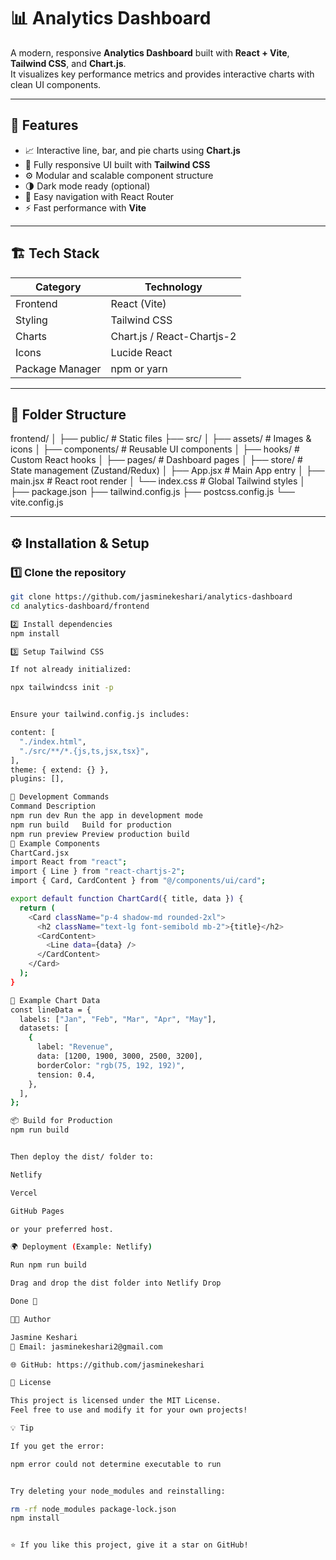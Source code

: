 # 📊 Analytics Dashboard

A modern, responsive **Analytics Dashboard** built with **React + Vite**, **Tailwind CSS**, and **Chart.js**.  
It visualizes key performance metrics and provides interactive charts with clean UI components.

---

## 🚀 Features

- 📈 Interactive line, bar, and pie charts using **Chart.js**
- 🎨 Fully responsive UI built with **Tailwind CSS**
- ⚙️ Modular and scalable component structure
- 🌗 Dark mode ready (optional)
- 🧭 Easy navigation with React Router
- ⚡ Fast performance with **Vite**

---

## 🏗️ Tech Stack

| Category | Technology |
|-----------|-------------|
| Frontend | React (Vite) |
| Styling | Tailwind CSS |
| Charts | Chart.js / React-Chartjs-2 |
| Icons | Lucide React |
| Package Manager | npm or yarn |

---

## 📂 Folder Structure

frontend/
│
├── public/ # Static files
├── src/
│ ├── assets/ # Images & icons
│ ├── components/ # Reusable UI components
│ ├── hooks/ # Custom React hooks
│ ├── pages/ # Dashboard pages
│ ├── store/ # State management (Zustand/Redux)
│ ├── App.jsx # Main App entry
│ ├── main.jsx # React root render
│ └── index.css # Global Tailwind styles
│
├── package.json
├── tailwind.config.js
├── postcss.config.js
└── vite.config.js


---

## ⚙️ Installation & Setup

### 1️⃣ Clone the repository
```bash
git clone https://github.com/jasminekeshari/analytics-dashboard
cd analytics-dashboard/frontend

2️⃣ Install dependencies
npm install

3️⃣ Setup Tailwind CSS

If not already initialized:

npx tailwindcss init -p


Ensure your tailwind.config.js includes:

content: [
  "./index.html",
  "./src/**/*.{js,ts,jsx,tsx}",
],
theme: { extend: {} },
plugins: [],

🧩 Development Commands
Command	Description
npm run dev	Run the app in development mode
npm run build	Build for production
npm run preview	Preview production build
🧠 Example Components
ChartCard.jsx
import React from "react";
import { Line } from "react-chartjs-2";
import { Card, CardContent } from "@/components/ui/card";

export default function ChartCard({ title, data }) {
  return (
    <Card className="p-4 shadow-md rounded-2xl">
      <h2 className="text-lg font-semibold mb-2">{title}</h2>
      <CardContent>
        <Line data={data} />
      </CardContent>
    </Card>
  );
}

🧾 Example Chart Data
const lineData = {
  labels: ["Jan", "Feb", "Mar", "Apr", "May"],
  datasets: [
    {
      label: "Revenue",
      data: [1200, 1900, 3000, 2500, 3200],
      borderColor: "rgb(75, 192, 192)",
      tension: 0.4,
    },
  ],
};

📦 Build for Production
npm run build


Then deploy the dist/ folder to:

Netlify

Vercel

GitHub Pages

or your preferred host.

🌍 Deployment (Example: Netlify)

Run npm run build

Drag and drop the dist folder into Netlify Drop

Done 🎉

🧑‍💻 Author

Jasmine Keshari
📧 Email: jasminekeshari2@gmail.com

🌐 GitHub: https://github.com/jasminekeshari

🪪 License

This project is licensed under the MIT License.
Feel free to use and modify it for your own projects!

💡 Tip

If you get the error:

npm error could not determine executable to run


Try deleting your node_modules and reinstalling:

rm -rf node_modules package-lock.json
npm install


⭐ If you like this project, give it a star on GitHub!
